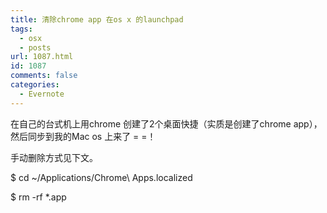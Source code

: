 ```yaml
---
title: 清除chrome app 在os x 的launchpad
tags:
  - osx
  - posts
url: 1087.html
id: 1087
comments: false
categories:
  - Evernote
---
```


在自己的台式机上用chrome 创建了2个桌面快捷（实质是创建了chrome app），然后同步到我的Mac os 上来了 = =！

手动删除方式见下文。

  

$ cd ~/Applications/Chrome\ Apps.localized

$ rm -rf *.app